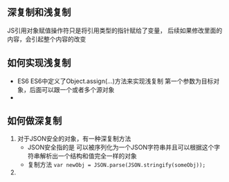 ## 深复制和浅复制
JS引用对象赋值操作符只是将引用类型的指针赋给了变量，
后续如果修改里面的内容，会引起整个内容的改变
## 如何实现浅复制
- ES6
  ES6中定义了Object.assign(...)方法来实现浅复制
  第一个参数为目标对象，后面可以跟一个或者多个源对象 
- 
## 如何做深复制
1. 对于JSON安全的对象，有一种深复制方法
    - JSON安全指的是 可以被序列化为一个JSON字符串并且可以根据这个字符串解析出一个结构和值完全一样的对象
    - 复制方法 `var newObj = JSON.parse(JSON.stringify(someObj));`
2. 
